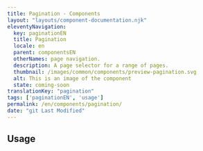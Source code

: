 ```yaml
---
title: Pagination - Components
layout: "layouts/component-documentation.njk"
eleventyNavigation:
  key: paginationEN
  title: Pagination
  locale: en
  parent: componentsEN
  otherNames: page navigation.
  description: A page selector for a range of pages.
  thumbnail: /images/common/components/preview-pagination.svg
  alt: This is an image of the component
  state: coming-soon
translationKey: "pagination"
tags: ['paginationEN', 'usage']
permalink: /en/components/pagination/
date: "git Last Modified"
---
```


## Usage